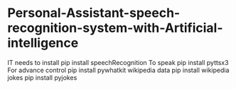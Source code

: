 # Personal-Assistant-speech-recognition-system-with-Artificial-intelligence
IT needs to install pip install speechRecognition
To speak  pip install pyttsx3
For advance control  pip install pywhatkit
wikipedia data pip install wikipedia
jokes pip install pyjokes
